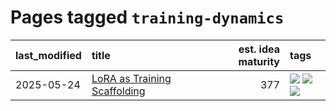 # Pages tagged `training-dynamics`

|last_modified|title|est. idea maturity|tags
|:---|:---|---:|:---|
|2025-05-24|[LoRA as Training Scaffolding](../lora-scaffolding.md)|377|[![](https://img.shields.io/badge/tag-experimental-4072a1)](../tags/experimental.md) [![](https://img.shields.io/badge/tag-learning-theory-fe6d78)](../tags/learning-theory.md) [![](https://img.shields.io/badge/tag-training-dynamics-4377c4)](../tags/training-dynamics.md)|
